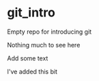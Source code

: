 # git_intro

Empty repo for introducing git

Nothing much to see here

Add some text

I've added this bit
